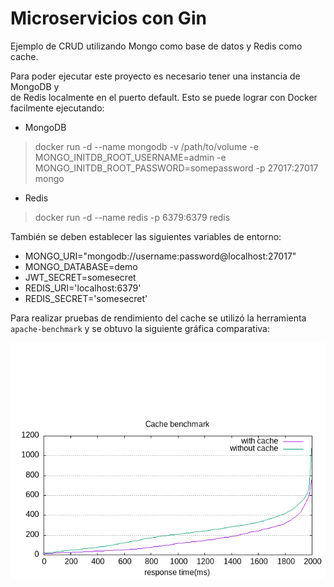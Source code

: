Microservicios con Gin
======================

Ejemplo de CRUD utilizando Mongo como base de datos y Redis como cache.

Para poder ejecutar este proyecto es necesario tener una instancia de MongoDB y  
de Redis localmente en el puerto default.
Esto se puede lograr con Docker facilmente ejecutando:

* MongoDB

> docker run -d --name mongodb -v /path/to/volume -e MONGO_INITDB_ROOT_USERNAME=admin -e MONGO_INITDB_ROOT_PASSWORD=somepassword -p 27017:27017 mongo

* Redis
  
> docker run -d --name redis -p 6379:6379 redis 

También se deben establecer las siguientes variables de entorno:

- MONGO_URI="mongodb://username:password@localhost:27017"
- MONGO_DATABASE=demo
- JWT_SECRET=somesecret
- REDIS_URI='localhost:6379'
- REDIS_SECRET='somesecret'

Para realizar pruebas de rendimiento del cache se utilizó la herramienta 
`apache-benchmark` y se obtuvo la siguiente gráfica comparativa:

![Comparación Cache](benchmark/benchmark.png)
